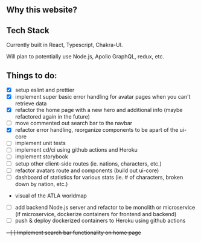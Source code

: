## Why this website?

## Tech Stack

Currently built in React, Typescript, Chakra-UI.

Will plan to potentially use Node.js, Apollo GraphQL, redux, etc.

## Things to do:

- [x] setup eslint and prettier
- [x] implement super basic error handling for avatar pages when you can't retrieve data
- [x] refactor the home page with a new hero and additional info (maybe refactored again in the future)
- [ ] move commented out search bar to the navbar
- [x] refactor error handling, reorganize components to be apart of the ui-core
- [ ] implement unit tests
- [ ] implement cd/ci using github actions and Heroku
- [ ] implement storybook
- [ ] setup other client-side routes (ie. nations, characters, etc.)
- [ ] refactor avatars route and components (build out ui-core)
- [ ] dashboard of statistics for various stats (ie. # of characters, broken down by nation, etc.)
- visual of the ATLA worldmap
- [ ] add backend Node.js server and refactor to be monolith or microservice (if microservice, dockerize containers for frontend and backend)
- [ ] push & deploy dockerized containers to Heroku using github actions

~~- [ ] Implement search bar functionality on home page~~
